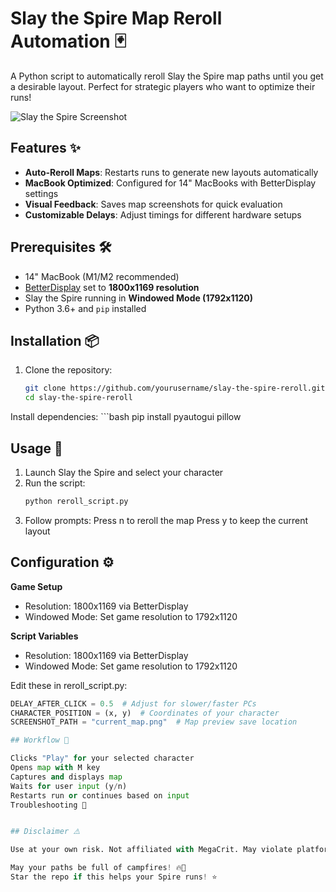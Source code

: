# Slay the Spire Map Reroll Automation 🃏

A Python script to automatically reroll Slay the Spire map paths until you get a desirable layout. Perfect for strategic players who want to optimize their runs!

![Slay the Spire Screenshot](https://steamcdn-a.akamaihd.net/steam/apps/646570/header.jpg)

## Features ✨
- **Auto-Reroll Maps**: Restarts runs to generate new layouts automatically
- **MacBook Optimized**: Configured for 14" MacBooks with BetterDisplay settings
- **Visual Feedback**: Saves map screenshots for quick evaluation
- **Customizable Delays**: Adjust timings for different hardware setups

## Prerequisites 🛠️
- 14" MacBook (M1/M2 recommended)
- [BetterDisplay](https://betterdisplay.pro/) set to **1800x1169 resolution**
- Slay the Spire running in **Windowed Mode (1792x1120)**
- Python 3.6+ and `pip` installed

## Installation 📦
1. Clone the repository:
   ```bash
   git clone https://github.com/yourusername/slay-the-spire-reroll.git
   cd slay-the-spire-reroll
Install dependencies:
    ```bash
    pip install pyautogui pillow

## Usage 🚀
1. Launch Slay the Spire and select your character
2. Run the script:
    ```bash
    python reroll_script.py
3. Follow prompts:
Press n to reroll the map
Press y to keep the current layout

## Configuration ⚙️
**Game Setup**
- Resolution: 1800x1169 via BetterDisplay
- Windowed Mode: Set game resolution to 1792x1120

**Script Variables**
- Resolution: 1800x1169 via BetterDisplay
- Windowed Mode: Set game resolution to 1792x1120





Edit these in reroll_script.py:
  ```python
  DELAY_AFTER_CLICK = 0.5  # Adjust for slower/faster PCs
  CHARACTER_POSITION = (x, y)  # Coordinates of your character
  SCREENSHOT_PATH = "current_map.png"  # Map preview save location

## Workflow 🔄

Clicks "Play" for your selected character
Opens map with M key
Captures and displays map
Waits for user input (y/n)
Restarts run or continues based on input
Troubleshooting 🚨


## Disclaimer ⚠️

Use at your own risk. Not affiliated with MegaCrit. May violate platform-specific TOS.

May your paths be full of campfires! 🔥🏹
Star the repo if this helps your Spire runs! ⭐






























